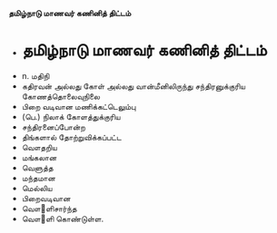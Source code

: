 **தமிழ்நாடு மாணவர் கணினித் திட்டம்**
- # தமிழ்நாடு மாணவர் கணினித் திட்டம்
- n. மதிநி
- கதிரவன் அல்லது கோள் அல்லது வான்மீனிலிருந்து சந்திரனுக்குரிய கோணத்தொலைவுநிலை
- பிறை வடிவான மணிக்கட்டெலும்பு
- (பெ.) நிலாக் கோளத்துக்குரிய
- சந்திரனைப்போன்ற
- திங்களால் தோற்றுவிக்கப்பட்ட
- வௌதறிய
- மங்கலான
- வெளுத்த
- மந்தமான
- மெல்லிய
- பிறைவடிவான
-  வௌ஢ளிசார்ந்த
- வௌ஢ளி கொண்டுள்ள.

